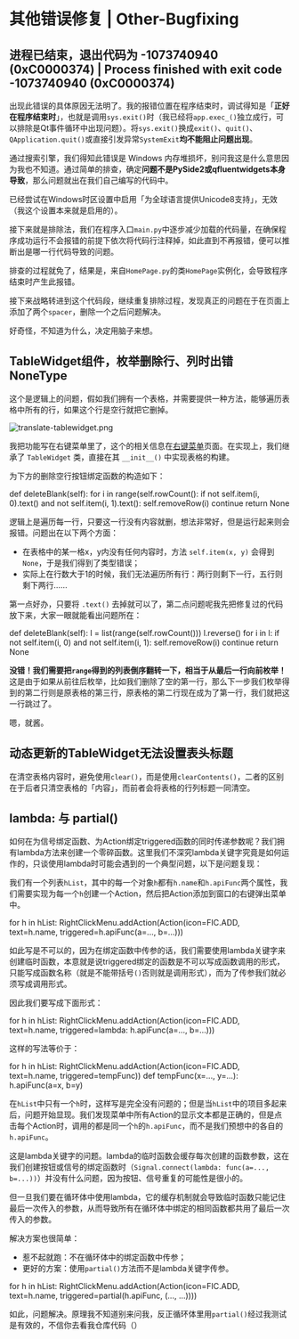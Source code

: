 # 其他错误修复 | Other-Bugfixing

## 进程已结束，退出代码为 -1073740940 (0xC0000374) | Process finished with exit code -1073740940 (0xC0000374)

出现此错误的具体原因无法明了。我的报错位置在程序结束时，调试得知是「**正好在程序结束时**」，也就是调用`sys.exit()`时（我已经将`app.exec_()`独立成行，可以排除是Qt事件循环中出现问题）。将`sys.exit()`换成`exit()`、`quit()`、`QApplication.quit()`或直接引发异常`SystemExit`**均不能阻止问题出现**。

通过搜索引擎，我们得知此错误是 Windows 内存堆损坏，别问我这是什么意思因为我也不知道。通过简单的排查，确定**问题不是PySide2或qfluentwidgets本身导致**，那么问题就出在我们自己编写的代码中。

<note>已经尝试在Windows时区设置中启用「为全球语言提供Unicode8支持」，无效（我这个设置本来就是启用的）。</note>

接下来就是排除法，我们在程序入口`main.py`中逐步减少加载的代码量，在确保程序成功运行不会报错的前提下依次将代码行注释掉，如此直到不再报错，便可以推断出是哪一行代码导致的问题。

排查的过程就免了，结果是，来自`HomePage.py`的类`HomePage`实例化，会导致程序结束时产生此报错。

接下来战略转进到这个代码段，继续重复排除过程，发现真正的问题在于在页面上添加了两个`spacer`，删除一个之后问题解决。

好奇怪，不知道为什么，决定用脑子来想。

## TableWidget组件，枚举删除行、列时出错 NoneType

这个是逻辑上的问题，假如我们拥有一个表格，并需要提供一种方法，能够遍历表格中所有的行，如果这个行是空行就把它删掉。

![translate-tablewidget.png](translate-tablewidget.png)

我把功能写在右键菜单里了，这个的相关信息在[右键菜单](Right-Click-Menu.md)页面。在实现上，我们继承了 `TableWidget` 类，直接在其 `__init__()` 中实现表格的构建。

为下方的删除空行按钮绑定函数的构造如下：

<code-block lang="python">
    def deleteBlank(self):
        for i in range(self.rowCount():
            if not self.item(i, 0).text() and not self.item(i, 1).text():
                self.removeRow(i)
                continue
        return None
</code-block>

逻辑上是遍历每一行，只要这一行没有内容就删，想法非常好，但是运行起来则会报错。问题出在以下两个方面：
* 在表格中的某一格x，y内没有任何内容时，方法 `self.item(x, y)` 会得到 `None`，于是我们得到了类型错误；
* 实际上在行数大于1的时候，我们无法遍历所有行：两行则剩下一行，五行则剩下两行……

第一点好办，只要将 `.text()` 去掉就可以了，第二点问题呢我先把修复过的代码放下来，大家一眼就能看出问题所在：

<code-block lang="python">
    def deleteBlank(self):
        l = list(range(self.rowCount()))
        l.reverse()
        for i in l:
            if not self.item(i, 0) and not self.item(i, 1):
                self.removeRow(i)
                continue
        return None
</code-block>

**没错！我们需要把`range`得到的列表倒序翻转一下，相当于从最后一行向前枚举！** 这是由于如果从前往后枚举，比如我们删除了空的第一行，那么下一步我们枚举得到的第二行则是原表格的第三行，原表格的第二行现在成为了第一行，我们就把这一行跳过了。

嗯，就酱。

## 动态更新的TableWidget无法设置表头标题

在清空表格内容时，避免使用`clear()`，而是使用`clearContents()`，二者的区别在于后者只清空表格的「内容」，而前者会将表格的行列标题一同清空。

## lambda: 与 partial()

如何在为信号绑定函数、为Action绑定triggered函数的同时传递参数呢？我们拥有lambda方法来创建一个零碎函数。这里我们不深究lambda关键字究竟是如何运作的，只谈使用lambda时可能会遇到的一个典型问题，以下是问题复现：

我们有一个列表`hList`，其中的每一个对象`h`都有`h.name`和`h.apiFunc`两个属性，我们需要实现为每一个`h`创建一个Action，然后把Action添加到窗口的右键弹出菜单中。

<code-block lang="python">
for h in hList:
    RightClickMenu.addAction(Action(icon=FIC.ADD, text=h.name, triggered=h.apiFunc(a=..., b=...)))
</code-block>

如此写是不可以的，因为在绑定函数中传参的话，我们需要使用lambda关键字来创建临时函数，本意就是说triggered绑定的函数是不可以写成函数调用的形式，只能写成函数名称（就是不能带括号`()`否则就是调用形式），而为了传参我们就必须写成调用形式。

因此我们要写成下面形式：

<code-block lang="python">
for h in hList:
    RightClickMenu.addAction(Action(icon=FIC.ADD, text=h.name, triggered=lambda: h.apiFunc(a=..., b=...)))
</code-block>

这样的写法等价于：

<code-block lang="python">
for h in hList:
    RightClickMenu.addAction(Action(icon=FIC.ADD, text=h.name, triggered=tempFunc))
def tempFunc(x=..., y=...):
    h.apiFunc(a=x, b=y)
</code-block>

在`hList`中只有一个`h`时，这样写是完全没有问题的；但是当`hList`中的项目多起来后，问题开始显现。我们发现菜单中所有Action的显示文本都是正确的，但是点击每个Action时，调用的都是同一个`h`的`h.apiFunc`，而不是我们预想中的各自的`h.apiFunc`。

这是lambda关键字的问题。lambda的临时函数会缓存每次创建的函数参数，这在我们创建按钮或信号的绑定函数时（`Signal.connect(lambda: func(a=..., b=...))`）并没有什么问题，因为按钮、信号重复的可能性是很小的。

但一旦我们要在循环体中使用lambda，它的缓存机制就会导致临时函数只能记住最后一次传入的参数，从而导致所有在循环体中绑定的相同函数都共用了最后一次传入的参数。

解决方案也很简单：
* 惹不起就跑：不在循环体中的绑定函数中传参；
* 更好的方案：使用`partial()`方法而不是lambda关键字传参。

<code-block lang="python">
for h in hList:
    RightClickMenu.addAction(Action(icon=FIC.ADD, text=h.name, triggered=partial(h.apiFunc, (..., ...))))
</code-block>

如此，问题解决。原理我不知道别来问我，反正循环体里用`partial()`经过我测试是有效的，不信你去看我仓库代码（）
